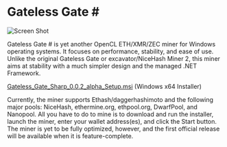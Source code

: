 # Gateless Gate \#

![Screen Shot](https://i.imgur.com/2uxU07X.png)

Gateless Gate \# is yet another OpenCL ETH/XMR/ZEC miner for Windows operating systems. It focuses on performance, stability, and ease of use.
Unlike the original Gateless Gate or excavator/NiceHash Miner 2, this miner aims at stability with a much simpler design and the managed .NET Framework.

[Gateless_Gate_Sharp_0.0.2_alpha_Setup.msi](https://github.com/zawawawa/GatelessGateSharp/releases/download/v0.0.2-alpha/Gateless_Gate_Sharp_0.0.2_alpha_Setup.msi) (Windows x64 Installer)

Currently, the miner supports Ethash/daggerhashimoto and the following major pools: NiceHash, ethermine.org, ethpool.org, DwarfPool, and Nanopool. All you have to do to mine is to download and run the installer, launch the miner, enter your wallet address(es), and click the Start button. The miner is yet to be fully optimized, however, and the first official release will be available when it is feature-complete.
